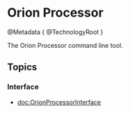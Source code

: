 # Orion Processor

@Metadata {
    @TechnologyRoot
}

The Orion Processor command line tool.

## Topics

### Interface

- <doc:OrionProcessorInterface>
